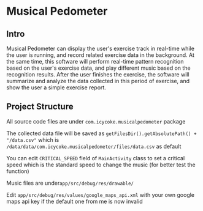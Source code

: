 # Musical Pedometer

## Intro

Musical Pedometer can display the user's exercise track in real-time while the user is running, and record related exercise data in the background. At the same time, this software will perform real-time pattern recognition based on the user's exercise data, and play different music based on the recognition results. After the user finishes the exercise, the software will summarize and analyze the data collected in this period of exercise, and show the user a simple exercise report.

## Project Structure

All source code files are under `com.icycoke.musicalpedometer` package

The collected data file will be saved as `getFilesDir().getAbsolutePath() + "/data.csv"` which is `/data/data/com.icycoke.musicalpedometer/files/data.csv` as default

You can edit `CRITICAL_SPEED` field of `MainActivity` class to set a critical speed which is the standard speed to change the music (for better test the function)

Music files are under`app/src/debug/res/drawable/`

Edit `app/src/debug/res/values/google_maps_api.xml` with your own google maps api key if the default one from me is now invalid